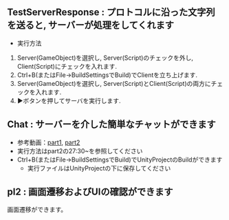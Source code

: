 ## TestServerResponse : プロトコルに沿った文字列を送ると, サーバーが処理をしてくれます

- 実行方法
1. Server(GameObject)を選択し, Server(Script)のチェックを外し, Client(Script)にチェックを入れます.
2. Ctrl+B(またはFile->BuildSettingsでBuild)でClientを立ち上げます.
3. Server(GameObject)を選択し, Server(Script)とClient(Script)の両方にチェックを入れます.
4. ▶ボタンを押してサーバを実行します.
  
## Chat : サーバーを介した簡単なチャットができます

- 参考動画：[part1](https://www.youtube.com/watch?v=7_BCbzRMi2w&t=1s),        [part2](https://www.youtube.com/watch?v=RwXwnXSF_EY)
- 実行方法はpart2の27:30~を参照してください
- Ctrl+B(またはFile->BuildSettingsでBuild)でUnityProjectのBuildができます
  - 実行ファイルはUnityProjectの下に保存してください

## pl2 : 画面遷移およびUIの確認ができます

画面遷移ができます。
